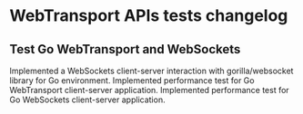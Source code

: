 # WebTransport APIs tests changelog

## Test Go WebTransport and WebSockets

Implemented a WebSockets client-server interaction with gorilla/websocket library for Go environment.
Implemented performance test for Go WebTransport client-server application.
Implemented performance test for Go WebSockets client-server application.
